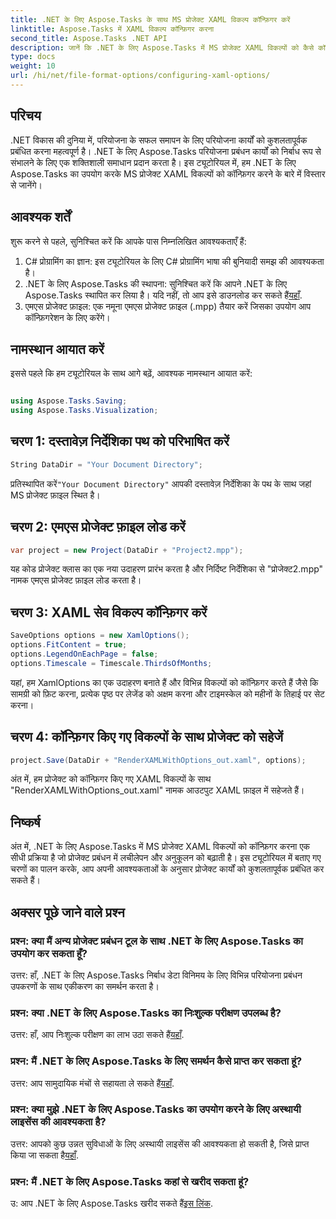 ```yaml
---
title: .NET के लिए Aspose.Tasks के साथ MS प्रोजेक्ट XAML विकल्प कॉन्फ़िगर करें
linktitle: Aspose.Tasks में XAML विकल्प कॉन्फ़िगर करना
second_title: Aspose.Tasks .NET API
description: जानें कि .NET के लिए Aspose.Tasks में MS प्रोजेक्ट XAML विकल्पों को कैसे कॉन्फ़िगर करें। चरण-दर-चरण मार्गदर्शन के साथ परियोजना प्रबंधन लचीलापन और अनुकूलन बढ़ाएँ।
type: docs
weight: 10
url: /hi/net/file-format-options/configuring-xaml-options/
---
```

## परिचय
.NET विकास की दुनिया में, परियोजना के सफल समापन के लिए परियोजना कार्यों को कुशलतापूर्वक प्रबंधित करना महत्वपूर्ण है। .NET के लिए Aspose.Tasks परियोजना प्रबंधन कार्यों को निर्बाध रूप से संभालने के लिए एक शक्तिशाली समाधान प्रदान करता है। इस ट्यूटोरियल में, हम .NET के लिए Aspose.Tasks का उपयोग करके MS प्रोजेक्ट XAML विकल्पों को कॉन्फ़िगर करने के बारे में विस्तार से जानेंगे। 
## आवश्यक शर्तें
शुरू करने से पहले, सुनिश्चित करें कि आपके पास निम्नलिखित आवश्यकताएँ हैं:
1. C# प्रोग्रामिंग का ज्ञान: इस ट्यूटोरियल के लिए C# प्रोग्रामिंग भाषा की बुनियादी समझ की आवश्यकता है।
2.  .NET के लिए Aspose.Tasks की स्थापना: सुनिश्चित करें कि आपने .NET के लिए Aspose.Tasks स्थापित कर लिया है। यदि नहीं, तो आप इसे डाउनलोड कर सकते हैं[यहाँ](https://releases.aspose.com/tasks/net/).
3. एमएस प्रोजेक्ट फ़ाइल: एक नमूना एमएस प्रोजेक्ट फ़ाइल (.mpp) तैयार करें जिसका उपयोग आप कॉन्फ़िगरेशन के लिए करेंगे।
## नामस्थान आयात करें
इससे पहले कि हम ट्यूटोरियल के साथ आगे बढ़ें, आवश्यक नामस्थान आयात करें:
```csharp

using Aspose.Tasks.Saving;
using Aspose.Tasks.Visualization;
```
## चरण 1: दस्तावेज़ निर्देशिका पथ को परिभाषित करें
```csharp
String DataDir = "Your Document Directory";
```
 प्रतिस्थापित करें`"Your Document Directory"` आपकी दस्तावेज़ निर्देशिका के पथ के साथ जहां MS प्रोजेक्ट फ़ाइल स्थित है।
## चरण 2: एमएस प्रोजेक्ट फ़ाइल लोड करें
```csharp
var project = new Project(DataDir + "Project2.mpp");
```
यह कोड प्रोजेक्ट क्लास का एक नया उदाहरण प्रारंभ करता है और निर्दिष्ट निर्देशिका से "प्रोजेक्ट2.mpp" नामक एमएस प्रोजेक्ट फ़ाइल लोड करता है।
## चरण 3: XAML सेव विकल्प कॉन्फ़िगर करें
```csharp
SaveOptions options = new XamlOptions();
options.FitContent = true;
options.LegendOnEachPage = false;
options.Timescale = Timescale.ThirdsOfMonths;
```
यहां, हम XamlOptions का एक उदाहरण बनाते हैं और विभिन्न विकल्पों को कॉन्फ़िगर करते हैं जैसे कि सामग्री को फ़िट करना, प्रत्येक पृष्ठ पर लेजेंड को अक्षम करना और टाइमस्केल को महीनों के तिहाई पर सेट करना।
## चरण 4: कॉन्फ़िगर किए गए विकल्पों के साथ प्रोजेक्ट को सहेजें
```csharp
project.Save(DataDir + "RenderXAMLWithOptions_out.xaml", options);
```
अंत में, हम प्रोजेक्ट को कॉन्फ़िगर किए गए XAML विकल्पों के साथ "RenderXAMLWithOptions_out.xaml" नामक आउटपुट XAML फ़ाइल में सहेजते हैं।
## निष्कर्ष
अंत में, .NET के लिए Aspose.Tasks में MS प्रोजेक्ट XAML विकल्पों को कॉन्फ़िगर करना एक सीधी प्रक्रिया है जो प्रोजेक्ट प्रबंधन में लचीलेपन और अनुकूलन को बढ़ाती है। इस ट्यूटोरियल में बताए गए चरणों का पालन करके, आप अपनी आवश्यकताओं के अनुसार प्रोजेक्ट कार्यों को कुशलतापूर्वक प्रबंधित कर सकते हैं।

## अक्सर पूछे जाने वाले प्रश्न

### प्रश्न: क्या मैं अन्य प्रोजेक्ट प्रबंधन टूल के साथ .NET के लिए Aspose.Tasks का उपयोग कर सकता हूँ?

उत्तर: हाँ, .NET के लिए Aspose.Tasks निर्बाध डेटा विनिमय के लिए विभिन्न परियोजना प्रबंधन उपकरणों के साथ एकीकरण का समर्थन करता है।

### प्रश्न: क्या .NET के लिए Aspose.Tasks का निःशुल्क परीक्षण उपलब्ध है?

 उत्तर: हाँ, आप निःशुल्क परीक्षण का लाभ उठा सकते हैं[यहाँ](https://releases.aspose.com/).

### प्रश्न: मैं .NET के लिए Aspose.Tasks के लिए समर्थन कैसे प्राप्त कर सकता हूं?

 उत्तर: आप सामुदायिक मंचों से सहायता ले सकते हैं[यहाँ](https://forum.aspose.com/c/tasks/15).

### प्रश्न: क्या मुझे .NET के लिए Aspose.Tasks का उपयोग करने के लिए अस्थायी लाइसेंस की आवश्यकता है?

 उत्तर: आपको कुछ उन्नत सुविधाओं के लिए अस्थायी लाइसेंस की आवश्यकता हो सकती है, जिसे प्राप्त किया जा सकता है[यहाँ](https://purchase.aspose.com/temporary-license/).

### प्रश्न: मैं .NET के लिए Aspose.Tasks कहां से खरीद सकता हूं?

 उ: आप .NET के लिए Aspose.Tasks खरीद सकते हैं[इस लिंक](https://purchase.aspose.com/buy).